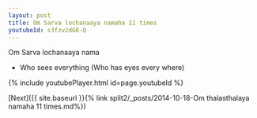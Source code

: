 ```yaml
---
layout: post
title: Om Sarva lochanaaya namaha 11 times
youtubeId: s3fzv2dG6-Q
---
```

 
 
Om Sarva lochanaaya nama 
 
 -  Who sees everything (Who has eyes every where) 
 
  
 
  
 
 
 
 
 
 


{% include youtubePlayer.html id=page.youtubeId %}
 
[Next]({{ site.baseurl }}{% link  split2/_posts/2014-10-18-Om thalasthalaya namaha 11 times.md%})
 
